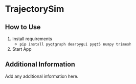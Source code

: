 
# TrajectorySim

## How to Use

1. Install requirements
    - ```pip install pyqtgraph dearpygui pyqt5 numpy trimesh```
2. Start App

## Additional Information

Add any additional information here.